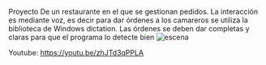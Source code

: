 Proyecto De un restaurante en el que se gestionan pedidos. La interacción es mediante voz, es decir para dar órdenes a los camareros se utiliza la biblioteca de Windows dictation. Las órdenes se deben dar completas y claras para que el programa lo detecte bien
![escena](https://github.com/user-attachments/assets/f26b5681-07ea-425c-a3da-cd63b4e4d11f)

Youtube: https://youtu.be/zhJTd3qPPLA
